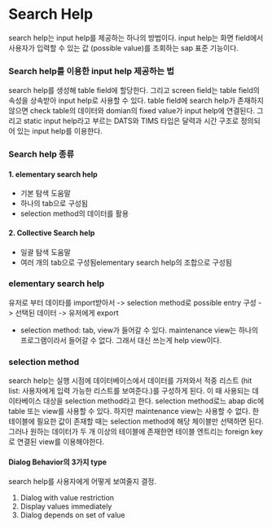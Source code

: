 # Search Help

search help는 input  help를 제공하는 하나의 방법이다. input help는 화면 field에서 사용자가 입력할 수 있는 값 \(possible value\)를 조회하는 sap 표준 기능이다.

### Search help를 이용한 input help 제공하는 법

search help를 생성해 table field에 할당한다. 그리고 screen field는 table field의 속성을 상속받아 input help로 사용할 수 있다. table field에 search help가 존재하지 않으면 check table의 데이터와 domian의 fixed value가 input help에 연결된다. 그리고 static input help라고 부르는 DATS와 TIMS 타입은 달력과 시간 구조로 정의되어 있는 input help를 이용한다.

### Search help 종류 

#### 1. elementary  search help

* 기본 탐색 도움말
* 하나의 tab으로 구성됨
* selection method의 데이터를 활용

#### 2. Collective Search help

* 일괄 탐색 도움말
* 여러 개의 tab으로 구성됨elementary search help의 조합으로 구성됨

### elementary search help

유저로 부터 데이타를 import받아서 -&gt; selection method로 possible entry 구성 -&gt; 선택된 데이터 -&gt; 유저에게 export

* selection method: tab, view가 들어갈 수 있다. maintenance view는 하나의 프로그램이라서 들어갈 수 없다. 그래서 대신 쓰는게 help view이다.

### selection method 

search help는 실행 시점에 데이터베이스에서 데이터를 가져와서 적중 리스트 \(hit list: 사용자에게  입력 가능한 리스트를 보여준다.\)를  구성하게 된다. 이 때 사용되는 데이타베이스 대상을 selection method라고 한다. selection method로느 abap dic에 table 또는 view를 사용할 수 있다. 하지만 maintenance view는 사용할 수 없다. 한 테이블에 필요한 값이 존재할 때는 selection method에 해당 체이블만 선택하면 된다. 그러나 원하는 데이터가 두 개 이상의 테이블에 존재한면 테이블 엔트리는 foreign key로 연결된 view를 이용해야한다. 

#### Dialog Behavior의 3가지 type

search help를 사용자에게 어떻게 보여줄지 결정. 

1. Dialog with value restriction
2. Display values immediately
3. Dialog depends on set of value





